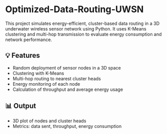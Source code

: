 # Optimized-Data-Routing-UWSN

This project simulates energy-efficient, cluster-based data routing in a 3D underwater wireless sensor network using Python. It uses K-Means clustering and multi-hop transmission to evaluate energy consumption and network performance.

## 💡 Features
- Random deployment of sensor nodes in a 3D space
- Clustering with K-Means
- Multi-hop routing to nearest cluster heads
- Energy monitoring of each node
- Calculation of throughput and average energy usage

## 📊 Output
- 3D plot of nodes and cluster heads
- Metrics: data sent, throughput, energy consumption
